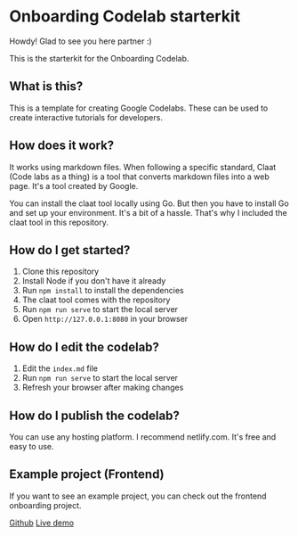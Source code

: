 # Onboarding Codelab starterkit

Howdy! Glad to see you here partner :) 

This is the starterkit for the Onboarding Codelab. 

## What is this?

This is a template for creating Google Codelabs. These can be used to create interactive tutorials for developers.

## How does it work?

It works using markdown files. When following a specific standard, Claat (Code labs as a thing) is a
tool that converts markdown files into a web page. It's a tool created by Google.

You can install the claat tool locally using Go. But then you have to install Go and set up your environment. It's a bit of a hassle. That's why I included the claat tool in this repository.

## How do I get started?

1. Clone this repository
2. Install Node if you don't have it already
3. Run `npm install` to install the dependencies
4. The claat tool comes with the repository
5. Run `npm run serve` to start the local server
6. Open `http://127.0.0.1:8080` in your browser

## How do I edit the codelab?

1. Edit the `index.md` file
2. Run `npm run serve` to start the local server
3. Refresh your browser after making changes

## How do I publish the codelab?

You can use any hosting platform. I recommend netlify.com. It's free and easy to use.

## Example project (Frontend)

If you want to see an example project, you can check out the frontend onboarding project.

[Github](https://github.com/appwise-labs/onboarding-frontend)
[Live demo](https://wisemen-onboarding-frontend.netlify.app/#0)
